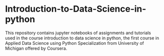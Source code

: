 # Introduction-to-Data-Science-in-python
This repository contains jupyter notebooks of assignments and tutorials used in the course introduction to data science in python, the first course in Applied Data Science using Python Specialization from University of Michigan offered by Coursera.
